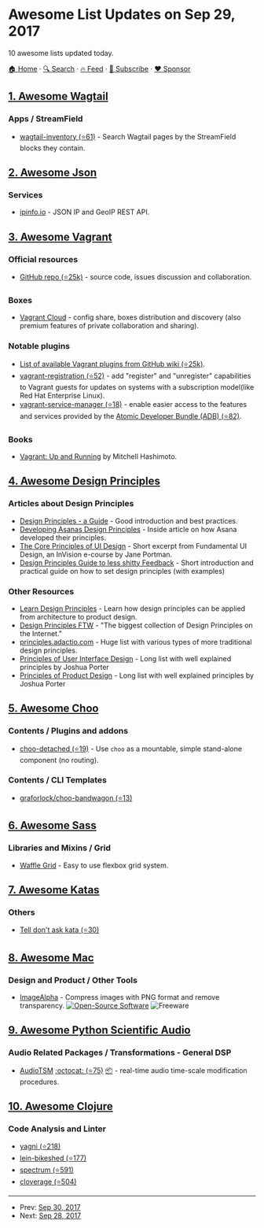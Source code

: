 # Awesome List Updates on Sep 29, 2017

10 awesome lists updated today.

[🏠 Home](/README.md) · [🔍 Search](https://www.trackawesomelist.com/search/) · [🔥 Feed](https://www.trackawesomelist.com/rss.xml) · [📮 Subscribe](https://trackawesomelist.us17.list-manage.com/subscribe?u=d2f0117aa829c83a63ec63c2f&id=36a103854c) · [❤️  Sponsor](https://github.com/sponsors/theowenyoung)



## [1. Awesome Wagtail](/content/springload/awesome-wagtail/README.md)

### Apps / StreamField

*   [wagtail-inventory (⭐61)](https://github.com/cfpb/wagtail-inventory) - Search Wagtail pages by the StreamField blocks they contain.

## [2. Awesome Json](/content/burningtree/awesome-json/README.md)

### Services

*   [ipinfo.io](https://ipinfo.io) - JSON IP and GeoIP REST API.

## [3. Awesome Vagrant](/content/iJackUA/awesome-vagrant/README.md)

### Official resources

*   [GitHub repo (⭐25k)](https://github.com/hashicorp/vagrant) - source code, issues discussion and collaboration.

### Boxes

*   [Vagrant Cloud](https://app.vagrantup.com/boxes/search) - config share, boxes distribution and discovery (also premium features of private collaboration and sharing).

### Notable plugins

*   [List of available Vagrant plugins from GitHub wiki (⭐25k)](https://github.com/hashicorp/vagrant/wiki/Available-Vagrant-Plugins).
*   [vagrant-registration (⭐52)](https://github.com/projectatomic/adb-vagrant-registration) - add "register" and "unregister" capabilities to Vagrant guests for updates on systems with a subscription model(like Red Hat Enterprise Linux).
*   [vagrant-service-manager (⭐18)](https://github.com/projectatomic/vagrant-service-manager) - enable easier access to the features and services provided by the [Atomic Developer Bundle (ADB) (⭐82)](https://github.com/projectatomic/adb-atomic-developer-bundle).

### Books

*   [Vagrant: Up and Running](https://www.amazon.com/Vagrant-Running-Virtualized-Development-Environments/dp/1449335837) by Mitchell Hashimoto.

## [4. Awesome Design Principles](/content/robinstickel/awesome-design-principles/README.md)

### Articles about Design Principles

*   [Design Principles - a Guide](https://www.cxpartners.co.uk/our-thinking/design-principles/) - Good introduction and best practices.
*   [Developing Asanas Design Principles](https://blog.asana.com/2013/10/design-principles/) - Inside article on how Asana developed their principles.
*   [The Core Principles of UI Design](https://www.invisionapp.com/blog/core-principles-of-ui-design/) - Short excerpt from Fundamental UI Design, an InVision e-course by Jane Portman.
*   [Design Principles Guide to less shitty Feedback](https://medium.com/apegroup-texts/design-principles-a-guide-to-less-shitty-feedback-64e9541816c1) - Short introduction and practical guide on how to set design principles (with examples)

### Other Resources

*   [Learn Design Principles](http://learndesignprinciples.com/) - Learn how design principles can be applied from architecture to product design.
*   [Design Principles FTW](http://www.designprinciplesftw.com/) - "The biggest collection of Design Principles on the Internet."
*   [principles.adactio.com](https://principles.adactio.com/) - Huge list with various types of more traditional design principles.
*   [Principles of User Interface Design](http://bokardo.com/principles-of-user-interface-design/) - Long list with well explained principles by Joshua Porter
*   [Principles of Product Design](http://bokardo.com/principles-of-product-design/) - Long list with well explained principles by Joshua Porter

## [5. Awesome Choo](/content/choojs/awesome-choo/README.md)

### Contents / Plugins and addons

*   [choo-detached (⭐19)](https://github.com/graforlock/choo-detached) - Use `choo` as a mountable, simple stand-alone component (no routing).

### Contents / CLI Templates

*   [graforlock/choo-bandwagon (⭐13)](https://github.com/graforlock/choo-bandwagon)

## [6. Awesome Sass](/content/Famolus/awesome-sass/README.md)

### Libraries and Mixins / Grid

*   [Waffle Grid](https://lucasgruwez.github.io/waffle-grid/) - Easy to use flexbox grid system.

## [7. Awesome Katas](/content/gamontal/awesome-katas/README.md)

### Others

*   [Tell don't ask kata (⭐30)](https://github.com/gabrieletondi/tell-dont-ask-kata)

## [8. Awesome Mac](/content/jaywcjlove/awesome-mac/README.md)

### Design and Product / Other Tools

*   [ImageAlpha](https://pngmini.com/) - Compress images with PNG format and remove transparency. [![Open-Source Software](https://jaywcjlove.github.io/sb/ico/min-oss.svg "Open Source Software")](https://github.com/pornel/ImageAlpha) ![Freeware](https://jaywcjlove.github.io/sb/ico/min-free.svg "Freeware")

## [9. Awesome Python Scientific Audio](/content/faroit/awesome-python-scientific-audio/README.md)

### Audio Related Packages / Transformations - General DSP

*   [AudioTSM](https://audiotsm.readthedocs.io/) [:octocat: (⭐75)](https://github.com/Muges/audiotsm) [:package:](https://pypi.python.org/pypi/audiotsm/) - real-time audio time-scale modification procedures.

## [10. Awesome Clojure](/content/razum2um/awesome-clojure/README.md)

### Code Analysis and Linter

*   [yagni (⭐218)](https://github.com/venantius/yagni)
*   [lein-bikeshed (⭐177)](https://github.com/dakrone/lein-bikeshed)
*   [spectrum (⭐591)](https://github.com/arohner/spectrum)
*   [cloverage (⭐504)](https://github.com/cloverage/cloverage)

---

- Prev: [Sep 30, 2017](/content/2017/09/30/README.md)
- Next: [Sep 28, 2017](/content/2017/09/28/README.md)